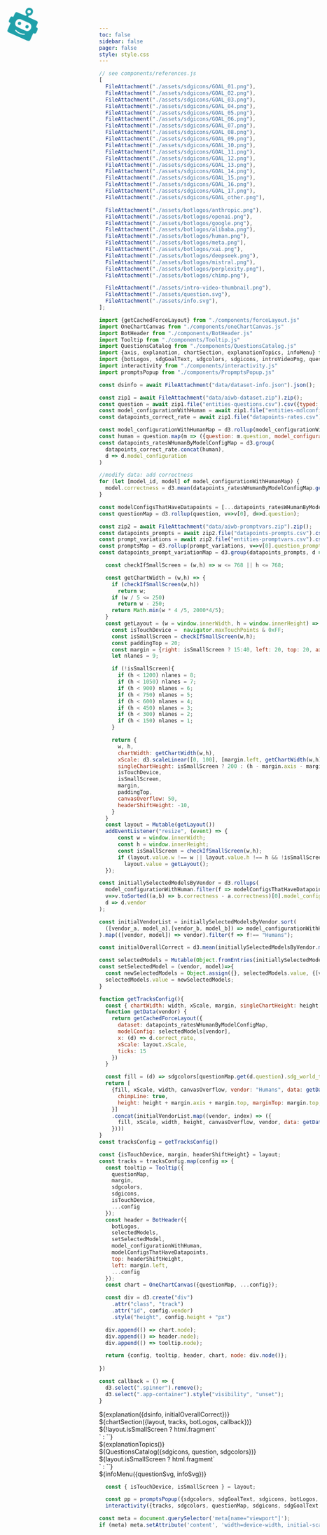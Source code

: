```yaml
---
toc: false
sidebar: false
pager: false
style: style.css
---
```



<style>
.spinner {
  animation: spin 0.5s linear infinite;
  position: absolute;
  left: 20px;
  top: 20px;
}
@keyframes spin {
  100% { transform: rotate(360deg); }
}
</style>
<svg class="spinner" width="75" height="75" viewBox="0 0 75 75">
  <g transform="translate(0,0)">
    <path style="fill:#1fa0a9;fill-opacity:1"
      d="m 11.930796,72.662349 c -2.6320879,-0.87117 -2.7342999,-1.31763 -2.7342999,-11.94331 0,-9.80462 0.140173,-8.99878 -1.5875,-9.12634 -3.857461,-0.2848 -4.321528,-1.07474 -4.321528,-7.3562 0,-6.24303 0.718347,-7.40833 4.566844,-7.40833 1.348239,0 1.342184,0.0248 1.342184,-5.48962 0,-5.24582 0.08788,-5.80144 1.0993199,-6.9505 1.297386,-1.4739 0.553951,-1.39034 13.276374,-1.49231 11.288894,-0.0905 11.288894,-0.0905 11.338794,-1.86556 0.0563,-2.00323 0.24421,-1.7204 -1.725599,-2.59755 -5.467986,-2.43488 -5.527388,-12.9197902 -0.08746,-15.4380902 0.484663,-0.22437 1.010003,-0.47669 1.167403,-0.56072 0.72095,-0.38485 3.12764,-0.58925 4.5574,-0.38705 3.44649,0.48739 5.47157,2.17135 6.77857,5.63671 0.3994,1.05895 0.39924,5.0199902 -2.4e-4,6.0782702 -0.97662,2.58722 -3.03921,4.89837 -4.37155,4.89837 -0.77814,0 -1.16502,0.69397 -1.16254,2.08537 0.004,2.40752 -1.48509,2.12316 11.43714,2.18363 12.52973,0.0586 11.89755,-0.005 13.09047,1.31519 1.17098,1.2958 1.12908,1.05208 1.19262,6.93764 0.0646,5.98698 -0.0213,5.63938 1.39462,5.64352 3.78087,0.0111 4.63274,1.37549 4.63274,7.42028 0,5.86241 -0.90324,7.39144 -4.37224,7.4015 -1.78567,0.005 -1.60003,-1.03599 -1.66191,9.32038 -0.0814,13.63075 3.71373,12.02541 -28.37719,12.0034 -22.377106,-0.0154 -24.670113,-0.0431 -25.472418,-0.30868 z m 29.721258,-7.05328 c 2.97116,-0.47374 7.34343,-2.0713 7.7505,-2.83191 0.74132,-1.38518 -0.60127,-2.09235 -2.45813,-1.29475 -0.33994,0.14602 -0.77682,0.33223 -0.97084,0.41379 -4.81132,2.02257 -12.5964,1.9826 -17.377275,-0.0892 -3.230393,-1.3999 -4.755929,0.44885 -1.638372,1.98549 1.32808,0.65462 3.088141,1.25792 3.669809,1.25792 0.15757,0 0.658594,0.1128 1.113385,0.25066 1.897353,0.57514 7.201683,0.73999 9.910923,0.30802 z m 8.73393,-12.07196 c 7.58842,-2.52062 8.49695,-14.22055 1.40112,-18.04336 -1.5467,-0.83326 -2.16039,-0.87044 -14.36839,-0.87044 -10.633465,0 -11.637743,0.0254 -12.611801,0.31869 -3.530799,1.06322 -4.996715,2.73627 -6.075254,6.93372 -1.119904,4.35843 0.984947,9.32809 4.709579,11.11957 2.00725,0.96545 24.318716,1.4141 26.944746,0.54182 z m -23.307231,-5.59017 c -3.731906,-0.57562 -3.711394,-6.95228 0.02416,-7.51246 2.92752,-0.43901 4.570723,0.92784 4.570723,3.80202 0,2.93662 -1.541496,4.1814 -4.594887,3.71044 z m 18.894831,0.006 c -3.70935,-0.6298 -3.68235,-6.96583 0.032,-7.52283 2.87166,-0.43064 4.64225,1.01836 4.64225,3.79905 0,2.8396 -1.73608,4.22265 -4.6743,3.72378 z m -6.83586,-33.62109 c 2.63045,-1.09908 2.83979,-5.5293602 0.3293,-6.9692702 -3.95777,-2.27001 -7.93042,2.6410402 -5.00292,6.1846702 0.82549,0.99923 3.2042,1.39856 4.67362,0.7846 z"
    />
  </g>
</svg>



```js IMAGE IMPORTS
// see components/references.js
[
  FileAttachment("./assets/sdgicons/GOAL_01.png"),
  FileAttachment("./assets/sdgicons/GOAL_02.png"),
  FileAttachment("./assets/sdgicons/GOAL_03.png"),
  FileAttachment("./assets/sdgicons/GOAL_04.png"),
  FileAttachment("./assets/sdgicons/GOAL_05.png"),
  FileAttachment("./assets/sdgicons/GOAL_06.png"),
  FileAttachment("./assets/sdgicons/GOAL_07.png"),
  FileAttachment("./assets/sdgicons/GOAL_08.png"),
  FileAttachment("./assets/sdgicons/GOAL_09.png"),
  FileAttachment("./assets/sdgicons/GOAL_10.png"),
  FileAttachment("./assets/sdgicons/GOAL_11.png"),
  FileAttachment("./assets/sdgicons/GOAL_12.png"),
  FileAttachment("./assets/sdgicons/GOAL_13.png"),
  FileAttachment("./assets/sdgicons/GOAL_14.png"),
  FileAttachment("./assets/sdgicons/GOAL_15.png"),
  FileAttachment("./assets/sdgicons/GOAL_16.png"),
  FileAttachment("./assets/sdgicons/GOAL_17.png"),
  FileAttachment("./assets/sdgicons/GOAL_other.png"),

  FileAttachment("./assets/botlogos/anthropic.png"),
  FileAttachment("./assets/botlogos/openai.png"),
  FileAttachment("./assets/botlogos/google.png"),
  FileAttachment("./assets/botlogos/alibaba.png"),
  FileAttachment("./assets/botlogos/human.png"),
  FileAttachment("./assets/botlogos/meta.png"),
  FileAttachment("./assets/botlogos/xai.png"),
  FileAttachment("./assets/botlogos/deepseek.png"),
  FileAttachment("./assets/botlogos/mistral.png"),
  FileAttachment("./assets/botlogos/perplexity.png"),
  FileAttachment("./assets/botlogos/chimp.png"),

  FileAttachment("./assets/intro-video-thumbnail.png"),
  FileAttachment("./assets/question.svg"),
  FileAttachment("./assets/info.svg"),
];
```
```js
import {getCachedForceLayout} from "./components/forceLayout.js"
import OneChartCanvas from "./components/oneChartCanvas.js"
import BotHeader from "./components/BotHeader.js"
import Tooltip from "./components/Tooltip.js"
import QuestionsCatalog from "./components/QuestionsCatalog.js"
import {axis, explanation, chartSection, explanationTopics, infoMenu} from "./components/Misc.js"
import {botLogos, sdgGoalText, sdgcolors, sdgicons, introVideoPng, questionSvg, infoSvg} from "./components/references.js"
import interactivity from "./components/interactivity.js"
import promptsPopup from "./components/PropmptsPopup.js"
```

```js DATA
const dsinfo = await FileAttachment("data/dataset-info.json").json();

const zip1 = await FileAttachment("data/aiwb-dataset.zip").zip();
const question = await zip1.file("entities-questions.csv").csv({typed: true});
const model_configurationWithHuman = await zip1.file("entities-mdlconfigs.csv").csv({typed: true});
const datapoints_correct_rate = await zip1.file("datapoints-rates.csv").csv({typed: true});

const model_configurationWithHumanMap = d3.rollup(model_configurationWithHuman, v=>v[0], d=>d.model_configuration)
const human = question.map(m => ({question: m.question, model_configuration: "humans", correct_rate: 100-(+m.human_wrong_percentage)}))
const datapoints_ratesWHumanByModelConfigMap = d3.group(
  datapoints_correct_rate.concat(human),
  d => d.model_configuration
)

//modify data: add correctness
for (let [model_id, model] of model_configurationWithHumanMap) {
  model.correctness = d3.mean(datapoints_ratesWHumanByModelConfigMap.get(model_id), d => d.correct_rate);
}

const modelConfigsThatHaveDatapoints = [...datapoints_ratesWHumanByModelConfigMap.keys()];
const questionMap = d3.rollup(question, v=>v[0], d=>d.question);

```

```js
const zip2 = await FileAttachment("data/aiwb-promptvars.zip").zip();
const datapoints_prompts = await zip2.file("datapoints-prompts.csv").csv({typed: true});
const prompt_variations = await zip2.file("entities-promptvars.csv").csv({typed: true});
const promptsMap = d3.rollup(prompt_variations, v=>v[0].question_prompt_template, d=>d.prompt_variation);
const datapoints_prompt_variationMap = d3.group(datapoints_prompts, d => d.model_configuration, d=>d.question)
```

```js
  const checkIfSmallScreen = (w,h) => w <= 768 || h <= 768;

  const getChartWidth = (w,h) => {
    if (checkIfSmallScreen(w,h))
      return w;
    if (w / 5 <= 250)
      return w - 250;
    return Math.min(w * 4 /5, 2000*4/5);
  }
  const getLayout = (w = window.innerWidth, h = window.innerHeight) => {
    const isTouchDevice =  navigator.maxTouchPoints & 0xFF;
    const isSmallScreen = checkIfSmallScreen(w,h);
    const paddingTop = 20;
    const margin = {right: isSmallScreen ? 15:40, left: 20, top: 20, axis: 25};
    let nlanes = 9;

    if (!isSmallScreen){
      if (h < 1200) nlanes = 8;
      if (h < 1050) nlanes = 7;
      if (h < 900) nlanes = 6;
      if (h < 750) nlanes = 5;
      if (h < 600) nlanes = 4;
      if (h < 450) nlanes = 3;
      if (h < 300) nlanes = 2;
      if (h < 150) nlanes = 1;
    }

    return {
      w, h,
      chartWidth: getChartWidth(w,h),
      xScale: d3.scaleLinear([0, 100], [margin.left, getChartWidth(w,h) - margin.right - margin.left]),
      singleChartHeight: isSmallScreen ? 200 : (h - margin.axis - margin.top - paddingTop)/nlanes - 1,
      isTouchDevice,
      isSmallScreen,
      margin,
      paddingTop,
      canvasOverflow: 50,
      headerShiftHeight: -10,
    }
  }
  const layout = Mutable(getLayout())
  addEventListener("resize", (event) => {
      const w = window.innerWidth;
      const h = window.innerHeight;
      const isSmallScreen = checkIfSmallScreen(w,h);
      if (layout.value.w !== w || layout.value.h !== h && !isSmallScreen || layout.value.isSmallScreen !== isSmallScreen)
        layout.value = getLayout();
  });

```

```js
const initiallySelectedModelsByVendor = d3.rollups(
  model_configurationWithHuman.filter(f => modelConfigsThatHaveDatapoints.includes(f.model_configuration)), 
  v=>v.toSorted((a,b) => b.correctness - a.correctness)[0].model_configuration,
  d => d.vendor
);

const initialVendorList = initiallySelectedModelsByVendor.sort(
  ([vendor_a, model_a],[vendor_b, model_b]) => model_configurationWithHumanMap.get(model_b).correctness - model_configurationWithHumanMap.get(model_a).correctness
).map(([vendor, model]) => vendor).filter(f => f!== "Humans");

const initialOverallCorrect = d3.mean(initiallySelectedModelsByVendor.map(([vendor, model_id]) => model_configurationWithHumanMap.get(model_id).correctness));

const selectedModels = Mutable(Object.fromEntries(initiallySelectedModelsByVendor));
const setSelectedModel = (vendor, model)=>{
  const newSelectedModels = Object.assign({}, selectedModels.value, {[vendor]: model});
  selectedModels.value = newSelectedModels;
}
```


```js 
function getTracksConfig(){
  const { chartWidth: width, xScale, margin, singleChartHeight: height, canvasOverflow } = layout;
  function getData(vendor) {
    return getCachedForceLayout({
      dataset: datapoints_ratesWHumanByModelConfigMap, 
      modelConfig: selectedModels[vendor], 
      x: (d) => d.correct_rate, 
      xScale: layout.xScale, 
      ticks: 15
    })
  }

  const fill = (d) => sdgcolors[questionMap.get(d.question).sdg_world_topics];
  return [
    {fill, xScale, width, canvasOverflow, vendor: "Humans", data: getData("Humans"), averageMarkColor: "#333",
      chimpLine: true,
      height: height + margin.axis + margin.top, marginTop: margin.top, marginBottom: margin.axis
    }]
    .concat(initialVendorList.map((vendor, index) => ({
      fill, xScale, width, height, canvasOverflow, vendor, data: getData(vendor), spellOutAverage: index === 0
    })))
}
const tracksConfig = getTracksConfig()
```


```js
const {isTouchDevice, margin, headerShiftHeight} = layout;
const tracks = tracksConfig.map(config => {
  const tooltip = Tooltip({
    questionMap,
    margin,
    sdgcolors,
    sdgicons,
    isTouchDevice,
    ...config
  });
  const header = BotHeader({
    botLogos, 
    selectedModels, 
    setSelectedModel,
    model_configurationWithHuman, 
    modelConfigsThatHaveDatapoints, 
    top: headerShiftHeight, 
    left: margin.left, 
    ...config
  });
  const chart = OneChartCanvas({questionMap, ...config});

  const div = d3.create("div")
    .attr("class", "track")
    .attr("id", config.vendor)
    .style("height", config.height + "px")

  div.append(() => chart.node);
  div.append(() => header.node);
  div.append(() => tooltip.node);

  return {config, tooltip, header, chart, node: div.node()};
  
})
```

```js
const callback = () => {
  d3.select(".spinner").remove();
  d3.select(".app-container").style("visibility", "unset");
}
```

<div class="grid app-container" lang="en">

  <div class="card sidebar sidebar-top">${explanation({dsinfo, initialOverallCorrect})}</div>

  <div class="card chart-section">${chartSection({layout, tracks, botLogos, callback})}</div>

  <div class="card sidebar sidebar-bottom">   
    ${!layout.isSmallScreen ? html.fragment`<div class="info-sdg-details"></div>` : ``}
    <div class="info-question-details"></div>  
    <div class="info-hint-topics">${explanationTopics()}</div>
    <div class="questions-section">${QuestionsCatalog({sdgicons, question, sdgcolors})}</div>
    ${layout.isSmallScreen ? html.fragment`<div class="info-sdg-details"></div>` : ``}
    <div class="info-menu">${infoMenu({questionSvg, infoSvg})}</div>
  </div>

  <div class="prompts-popup-flexbox"><div class="prompts-popup"></div></div>
</div>


```js
  const { isTouchDevice, isSmallScreen } = layout;

  const pp = promptsPopup({sdgcolors, sdgGoalText, sdgicons, botLogos, model_configurationWithHumanMap, questionMap, datapoints_prompt_variationMap, model_configurationWithHuman, selectedModels, promptsMap})
  interactivity({tracks, sdgcolors, questionMap, sdgicons, sdgGoalText, selectedModels, promptsPopup: pp, isTouchDevice, isSmallScreen});
```


```js
const meta = document.querySelector('meta[name="viewport"]');
if (meta) meta.setAttribute('content', 'width=device-width, initial-scale=1, user-scalable=yes');
```
